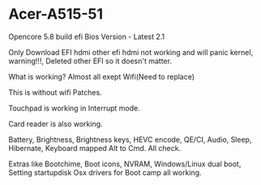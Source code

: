 # Acer-A515-51
Opencore 5.8 build efi
Bios Version - Latest 2.1


Only Download EFI hdmi other efi hdmi not working and will panic kernel, warning!!!, Deleted other EFI so it doesn't matter.

What is working? Almost all exept Wifi(Need to replace)


This is without wifi Patches.


Touchpad is working in Interrupt mode.


Card reader is also working.


Battery, Brightness, Brightness keys, HEVC encode, QE/CI, Audio, Sleep, Hibernate, Keyboard mapped Alt to Cmd. All check.


Extras like Bootchime, Boot icons, NVRAM,  Windows/Linux dual boot, Setting startupdisk Osx drivers for Boot camp all working.
